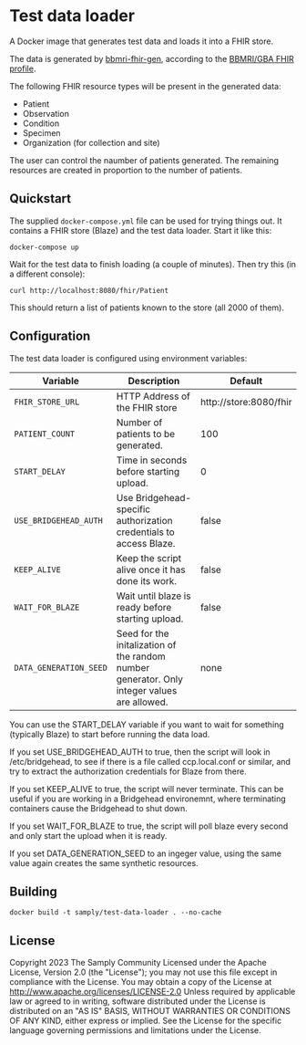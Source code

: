 # Test data loader

A Docker image that generates test data and loads it into a FHIR store.

The data is generated by [bbmri-fhir-gen](https://github.com/samply/bbmri-fhir-gen), according to the [BBMRI/GBA FHIR profile](https://samply.github.io/bbmri-fhir-ig/overview.html).

The following FHIR resource types will be present in the generated data:

- Patient
- Observation
- Condition
- Specimen
- Organization (for collection and site)

The user can control the naumber of patients generated. The remaining resources are created in proportion to the number of patients.

## Quickstart

The supplied `docker-compose.yml` file can be used for trying things out. It contains a FHIR store (Blaze) and the test data loader. Start it like this:

```
docker-compose up
```

Wait for the test data to finish loading (a couple of minutes). Then try this (in a different console):

```
curl http://localhost:8080/fhir/Patient
```

This should return a list of patients known to the store (all 2000 of them).

## Configuration

The test data loader is configured using environment variables:

| Variable                                  | Description                                                                                                        | Default                          |
|-------------------------------------------|--------------------------------------------------------------------------------------------------------------------|----------------------------------|
| `FHIR_STORE_URL`                          | HTTP Address of the FHIR store                                                                                     | http://store:8080/fhir           |
| `PATIENT_COUNT`                           | Number of patients to be generated.                                                                                | 100                              |
| `START_DELAY`                             | Time in seconds before starting upload.                                                                            | 0                                |
| `USE_BRIDGEHEAD_AUTH`                     | Use Bridgehead-specific authorization credentials to access Blaze.                                                 | false                            |
| `KEEP_ALIVE`                              | Keep the script alive once it has done its work.                                                                   | false                            |
| `WAIT_FOR_BLAZE`                          | Wait until blaze is ready before starting upload.                                                                  | false                            |
| `DATA_GENERATION_SEED`                    | Seed for the initalization of the random number generator. Only integer values are allowed.                        | none                             |

You can use the START_DELAY variable if you want to wait for something (typically Blaze) to start before running the data load.

If you set USE_BRIDGEHEAD_AUTH to true, then the script will look in /etc/bridgehead, to see if there is a file called ccp.local.conf or similar, and try to extract the authorization credentials for Blaze from there.

If you set KEEP_ALIVE to true, the script will never terminate. This can be useful if you are working in a Bridgehead environemnt, where terminating containers cause the Bridgehead to shut down.

If you set WAIT_FOR_BLAZE to true, the script will poll blaze every second and only start the upload when it is ready.

If you set DATA_GENERATION_SEED to an ingeger value, using the same value again creates the same synthetic resources.

## Building

```
docker build -t samply/test-data-loader . --no-cache
```

## License

Copyright 2023 The Samply Community
Licensed under the Apache License, Version 2.0 (the "License"); you may not use this file except in compliance with the License. You may obtain a copy of the License at
http://www.apache.org/licenses/LICENSE-2.0
Unless required by applicable law or agreed to in writing, software distributed under the License is distributed on an "AS IS" BASIS, WITHOUT WARRANTIES OR CONDITIONS OF ANY KIND, either express or implied. See the License for the specific language governing permissions and limitations under the License.
